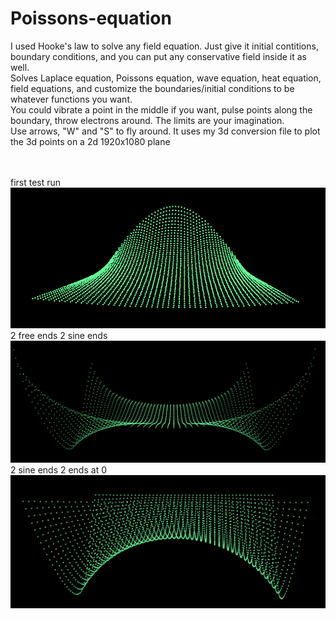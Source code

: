 # Poissons-equation
I used Hooke's law to solve any field equation. Just give it initial contitions, boundary conditions, and you can put any conservative field inside it as well.
<br />
Solves Laplace equation, Poissons equation, wave equation, heat equation, field equations, and customize the boundaries/initial conditions to be whatever functions you want. <br />
You could vibrate a point in the middle if you want, pulse points along the boundary, throw electrons around. The limits are your imagination.<br />
Use arrows, "W" and "S" to fly around. It uses my 3d conversion file to plot the 3d points on a 2d 1920x1080 plane


<br /><br />
first test run
<br />
![first test run](https://github.com/BryceP-44/Poissons-equation/blob/main/first%20test.PNG)
<br />
2 free ends 2 sine ends
<br />
![free ends](https://github.com/BryceP-44/Poissons-equation/blob/main/2%20free%202%20sine%20boundaries.PNG)
<br />
2 sine ends 2 ends at 0
<br />
![saddle](https://github.com/BryceP-44/Poissons-equation/blob/main/laplace%20sine%20boundaries.PNG)



